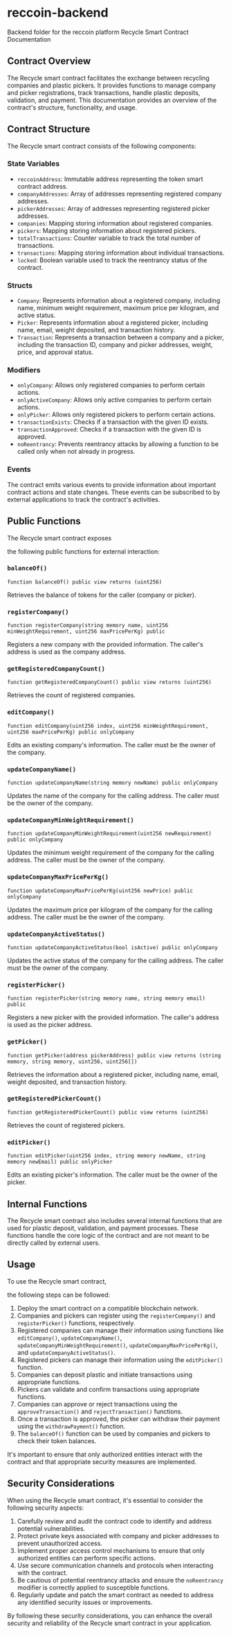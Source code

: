 # reccoin-backend
Backend folder for the reccoin platform
Recycle Smart Contract Documentation

## Contract Overview<a name="contract-overview"></a>

The Recycle smart contract facilitates the exchange between recycling companies and plastic pickers. It provides functions to manage company and picker registrations, track transactions, handle plastic deposits, validation, and payment. This documentation provides an overview of the contract's structure, functionality, and usage.

## Contract Structure<a name="contract-structure"></a>

The Recycle smart contract consists of the following components:

### State Variables<a name="state-variables"></a>

- `reccoinAddress`: Immutable address representing the token smart contract address.
- `companyAddresses`: Array of addresses representing registered company addresses.
- `pickerAddresses`: Array of addresses representing registered picker addresses.
- `companies`: Mapping storing information about registered companies.
- `pickers`: Mapping storing information about registered pickers.
- `totalTransactions`: Counter variable to track the total number of transactions.
- `transactions`: Mapping storing information about individual transactions.
- `locked`: Boolean variable used to track the reentrancy status of the contract.

### Structs<a name="structs"></a>

- `Company`: Represents information about a registered company, including name, minimum weight requirement, maximum price per kilogram, and active status.
- `Picker`: Represents information about a registered picker, including name, email, weight deposited, and transaction history.
- `Transaction`: Represents a transaction between a company and a picker, including the transaction ID, company and picker addresses, weight, price, and approval status.

### Modifiers<a name="modifiers"></a>

- `onlyCompany`: Allows only registered companies to perform certain actions.
- `onlyActiveCompany`: Allows only active companies to perform certain actions.
- `onlyPicker`: Allows only registered pickers to perform certain actions.
- `transactionExists`: Checks if a transaction with the given ID exists.
- `transactionApproved`: Checks if a transaction with the given ID is approved.
- `noReentrancy`: Prevents reentrancy attacks by allowing a function to be called only when not already in progress.

### Events<a name="events"></a>

The contract emits various events to provide information about important contract actions and state changes. These events can be subscribed to by external applications to track the contract's activities.

## Public Functions<a name="public-functions"></a>

The Recycle smart contract exposes

 the following public functions for external interaction:

### `balanceOf()`<a name="balanceof"></a>

```solidity
function balanceOf() public view returns (uint256)
```

Retrieves the balance of tokens for the caller (company or picker).

### `registerCompany()`<a name="registercompany"></a>

```solidity
function registerCompany(string memory name, uint256 minWeightRequirement, uint256 maxPricePerKg) public
```

Registers a new company with the provided information. The caller's address is used as the company address.

### `getRegisteredCompanyCount()`<a name="getregisteredcompanycount"></a>

```solidity
function getRegisteredCompanyCount() public view returns (uint256)
```

Retrieves the count of registered companies.

### `editCompany()`<a name="editcompany"></a>

```solidity
function editCompany(uint256 index, uint256 minWeightRequirement, uint256 maxPricePerKg) public onlyCompany
```

Edits an existing company's information. The caller must be the owner of the company.

### `updateCompanyName()`<a name="updatecompanyname"></a>

```solidity
function updateCompanyName(string memory newName) public onlyCompany
```

Updates the name of the company for the calling address. The caller must be the owner of the company.

### `updateCompanyMinWeightRequirement()`<a name="updatecompanyminweightrequirement"></a>

```solidity
function updateCompanyMinWeightRequirement(uint256 newRequirement) public onlyCompany
```

Updates the minimum weight requirement of the company for the calling address. The caller must be the owner of the company.

### `updateCompanyMaxPricePerKg()`<a name="updatecompanymaxpriceperkg"></a>

```solidity
function updateCompanyMaxPricePerKg(uint256 newPrice) public onlyCompany
```

Updates the maximum price per kilogram of the company for the calling address. The caller must be the owner of the company.

### `updateCompanyActiveStatus()`<a name="updatecompanyactivestatus"></a>

```solidity
function updateCompanyActiveStatus(bool isActive) public onlyCompany
```

Updates the active status of the company for the calling address. The caller must be the owner of the company.

### `registerPicker()`<a name="registerpicker"></a>

```solidity
function registerPicker(string memory name, string memory email) public
```

Registers a new picker with the provided information. The caller's address is used as the picker address.

### `getPicker()`<a name="getpicker"></a>

```solidity
function getPicker(address pickerAddress) public view returns (string memory, string memory, uint256, uint256[])
```

Retrieves the information about a registered picker, including name, email, weight deposited, and transaction history.

### `getRegisteredPickerCount()`<a name="getregisteredpickercount"></a>

```solidity
function getRegisteredPickerCount() public view returns (uint256)
```

Retrieves the count of registered pickers.

### `editPicker()`<a name="editpicker"></a>

```solidity
function editPicker(uint256 index, string memory newName, string memory newEmail) public onlyPicker
```

Edits an existing picker's information. The caller must be the owner of the picker.

## Internal Functions<a name="internal-functions"></a>

The Recycle smart contract also includes several internal functions that are used for plastic deposit, validation, and payment processes. These functions handle the core logic of the contract and are not meant to be directly called by external users.

## Usage<a name="usage"></a>

To use the Recycle smart contract,

 the following steps can be followed:

1. Deploy the smart contract on a compatible blockchain network.
2. Companies and pickers can register using the `registerCompany()` and `registerPicker()` functions, respectively.
3. Registered companies can manage their information using functions like `editCompany()`, `updateCompanyName()`, `updateCompanyMinWeightRequirement()`, `updateCompanyMaxPricePerKg()`, and `updateCompanyActiveStatus()`.
4. Registered pickers can manage their information using the `editPicker()` function.
5. Companies can deposit plastic and initiate transactions using appropriate functions.
6. Pickers can validate and confirm transactions using appropriate functions.
7. Companies can approve or reject transactions using the `approveTransaction()` and `rejectTransaction()` functions.
8. Once a transaction is approved, the picker can withdraw their payment using the `withdrawPayment()` function.
9. The `balanceOf()` function can be used by companies and pickers to check their token balances.

It's important to ensure that only authorized entities interact with the contract and that appropriate security measures are implemented.

## Security Considerations<a name="security-considerations"></a>

When using the Recycle smart contract, it's essential to consider the following security aspects:

1. Carefully review and audit the contract code to identify and address potential vulnerabilities.
2. Protect private keys associated with company and picker addresses to prevent unauthorized access.
3. Implement proper access control mechanisms to ensure that only authorized entities can perform specific actions.
4. Use secure communication channels and protocols when interacting with the contract.
5. Be cautious of potential reentrancy attacks and ensure the `noReentrancy` modifier is correctly applied to susceptible functions.
6. Regularly update and patch the smart contract as needed to address any identified security issues or improvements.

By following these security considerations, you can enhance the overall security and reliability of the Recycle smart contract in your application.
